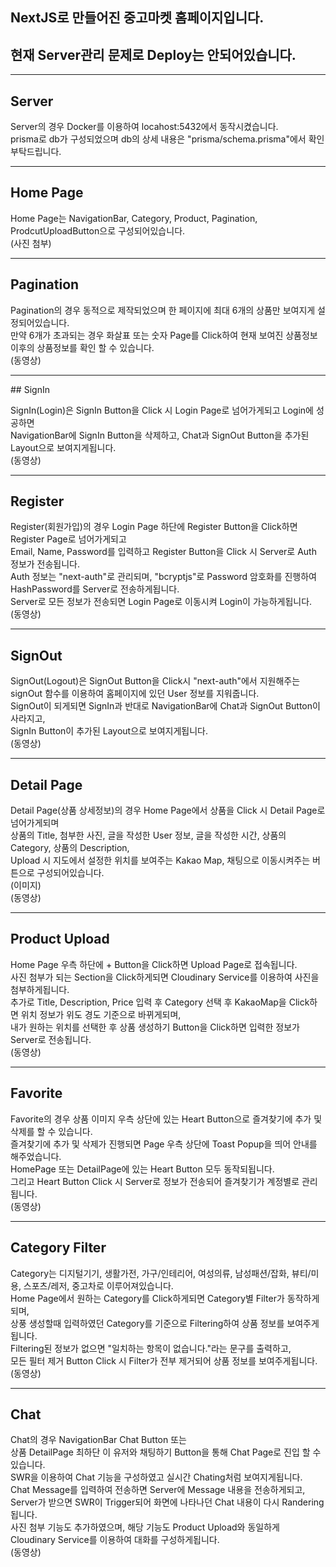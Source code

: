 ## NextJS로 만들어진 중고마켓 홈페이지입니다.

## 현재 Server관리 문제로 Deploy는 안되어있습니다.

<hr/>

## Server

Server의 경우 Docker를 이용하여 locahost:5432에서 동작시켰습니다.<br/>
prisma로 db가 구성되었으며 db의 상세 내용은 "prisma/schema.prisma"에서 확인부탁드립니다.

<hr/>

## Home Page

Home Page는 NavigationBar, Category, Product, Pagination, ProdcutUploadButton으로 구성되어있습니다.<br/>
(사진 첨부)

<hr/>

## Pagination

Pagination의 경우 동적으로 제작되었으며 한 페이지에 최대 6개의 상품만 보여지게 설정되어있습니다.<br/>
만약 6개가 초과되는 경우 화살표 또는 숫자 Page를 Click하여 현재 보여진 상품정보 이후의 상품정보를 확인 할 수 있습니다.<br/>
(동영상)

<hr/>
## SignIn

SignIn(Login)은 SignIn Button을 Click 시 Login Page로 넘어가게되고 Login에 성공하면<br/> NavigationBar에 SignIn Button을 삭제하고, Chat과 SignOut Button을 추가된 Layout으로 보여지게됩니다.<br/>
(동영상)

<hr/>

## Register

Register(회원가입)의 경우 Login Page 하단에 Register Button을 Click하면 Register Page로 넘어가게되고<br/>
Email, Name, Password를 입력하고 Register Button을 Click 시 Server로 Auth 정보가 전송됩니다.<br/>
Auth 정보는 "next-auth"로 관리되며, "bcryptjs"로 Password 암호화를 진행하여 HashPassword를 Server로 전송하게됩니다.<br/>
Server로 모든 정보가 전송되면 Login Page로 이동시켜 Login이 가능하게됩니다.<br/>
(동영상)

<hr/>

## SignOut

SignOut(Logout)은 SignOut Button을 Click시 "next-auth"에서 지원해주는 signOut 함수를 이용하여 홈페이지에 있던 User 정보를 지워줍니다.<br/>
SignOut이 되게되면 SignIn과 반대로 NavigationBar에 Chat과 SignOut Button이 사라지고,<br/>
SignIn Button이 추가된 Layout으로 보여지게됩니다.<br/>
(동영상)

<hr/>

## Detail Page

Detail Page(상품 상세정보)의 경우 Home Page에서 상품을 Click 시 Detail Page로 넘어가게되며<br/>
상품의 Title, 첨부한 사진, 글을 작성한 User 정보, 글을 작성한 시간, 상품의 Category, 상품의 Description,<br/>
Upload 시 지도에서 설정한 위치를 보여주는 Kakao Map, 채팅으로 이동시켜주는 버튼으로 구성되어있습니다. <br/>
(이미지)<br/>
(동영상)<br/>

<hr/>

## Product Upload

Home Page 우측 하단에 + Button을 Click하면 Upload Page로 접속됩니다.<br/>
사진 첨부가 되는 Section을 Click하게되면 Cloudinary Service를 이용하여 사진을 첨부하게됩니다.<br/>
추가로 Title, Description, Price 입력 후 Category 선택 후 KakaoMap을 Click하면 위치 정보가 위도 경도 기준으로 바뀌게되며,<br/>
내가 원하는 위치를 선택한 후 상품 생성하기 Button을 Click하면 입력한 정보가 Server로 전송됩니다.<br/>
(동영상)

<hr/>

## Favorite

Favorite의 경우 상품 이미지 우측 상단에 있는 Heart Button으로 즐겨찾기에 추가 및 삭제를 할 수 있습니다.<br/>
즐겨찾기에 추가 및 삭제가 진행되면 Page 우측 상단에 Toast Popup을 띄어 안내를 해주었습니다.<br/>
HomePage 또는 DetailPage에 있는 Heart Button 모두 동작되됩니다.<br/>
그리고 Heart Button Click 시 Server로 정보가 전송되어 즐겨찾기가 계정별로 관리됩니다.<br/>
(동영상)

<hr/>

## Category Filter

Category는 디지털기기, 생활가전, 가구/인테리어, 여성의류, 남성패션/잡화, 뷰티/미용, 스포츠/레저, 중고차로 이루어져있습니다.<br/>
Home Page에서 원하는 Category를 Click하게되면 Category별 Filter가 동작하게 되며,<br/>
상풍 생성할때 입력하였던 Category를 기준으로 Filtering하여 상품 정보를 보여주게됩니다.<br/>
Filtering된 정보가 없으면 "일치하는 항목이 없습니다."라는 문구를 출력하고,<br/>
모든 필터 제거 Button Click 시 Filter가 전부 제거되어 상품 정보를 보여주게됩니다.<br/>
(동영상)

<hr/>

## Chat

Chat의 경우 NavigationBar Chat Button 또는<br/>
상품 DetailPage 최하단 이 유저와 채팅하기 Button을 통해 Chat Page로 진입 할 수 있습니다.<br/>
SWR을 이용하여 Chat 기능을 구성하였고 실시간 Chating처럼 보여지게됩니다.<br/>
Chat Message를 입력하여 전송하면 Server에 Message 내용을 전송하게되고,<br/> Server가 받으면 SWR이 Trigger되어 화면에 나타나던 Chat 내용이 다시 Randering됩니다.<br/>
사진 첨부 기능도 추가하였으며, 해당 기능도 Product Upload와 동일하게 Cloudinary Service를 이용하여 대화를 구성하게됩니다.<br/>
(동영상)
